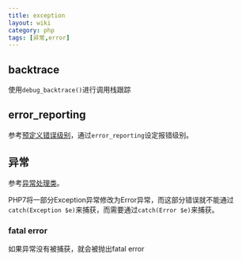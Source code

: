 ```yaml
---
title: exception
layout: wiki
category: php
tags: [异常,error]
---
```


## backtrace

使用`debug_backtrace()`进行调用栈跟踪

## error_reporting

参考[预定义错误级别](http://php.net/manual/zh/errorfunc.constants.php)，通过`error_reporting`设定报错级别。

## 异常

参考[异常处理类](http://php.net/manual/zh/language.exceptions.extending.php)。

PHP7将一部分Exception异常修改为Error异常，而这部分错误就不能通过`catch(Exception $e)`来捕获，而需要通过`catch(Error $e)`来捕获。

### fatal error

如果异常没有被捕获，就会被抛出fatal error